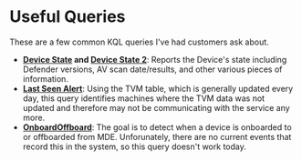 # Useful Queries

These are a few common KQL queries I've had customers ask about.

* **[Device State](./DeviceState.kql) and [Device State 2](./DeviceState2.kql)**: Reports the Device's state including Defender versions, AV scan date/results, and other various pieces of information.
* **[Last Seen Alert](./LastSeenAlert.kql)**: Using the TVM table, which is generally updated every day, this query identifies machines where the TVM data was not updated and therefore may not be communicating with the service any more.
* **[OnboardOffboard](./OnboardOffboard.kql)**: The goal is to detect when a device is onboarded to or offboarded from MDE. Unforunately, there are no current events that record this in the system, so this query doesn't work today.
